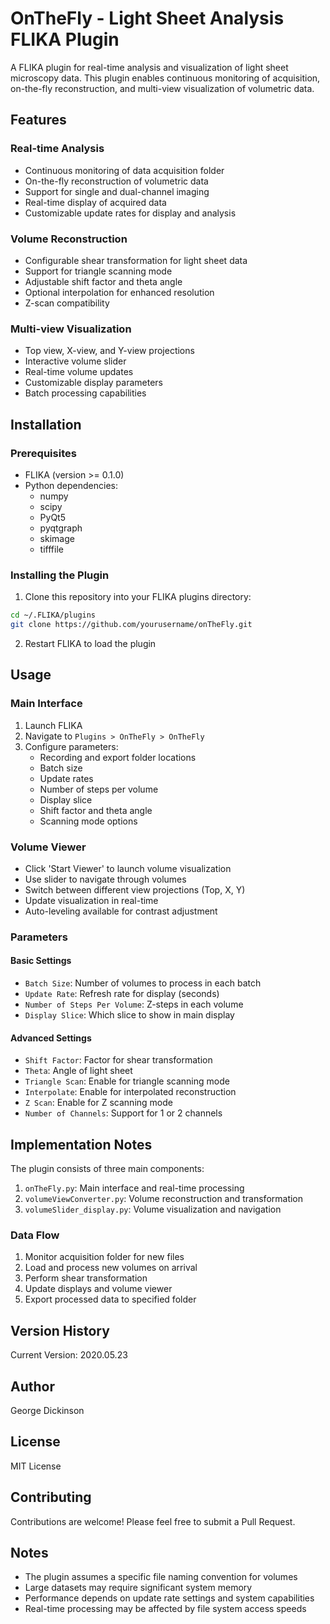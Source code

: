 # OnTheFly - Light Sheet Analysis FLIKA Plugin

A FLIKA plugin for real-time analysis and visualization of light sheet microscopy data. This plugin enables continuous monitoring of acquisition, on-the-fly reconstruction, and multi-view visualization of volumetric data.

## Features

### Real-time Analysis
- Continuous monitoring of data acquisition folder
- On-the-fly reconstruction of volumetric data
- Support for single and dual-channel imaging
- Real-time display of acquired data
- Customizable update rates for display and analysis

### Volume Reconstruction
- Configurable shear transformation for light sheet data
- Support for triangle scanning mode
- Adjustable shift factor and theta angle
- Optional interpolation for enhanced resolution
- Z-scan compatibility

### Multi-view Visualization
- Top view, X-view, and Y-view projections
- Interactive volume slider
- Real-time volume updates
- Customizable display parameters
- Batch processing capabilities

## Installation

### Prerequisites
- FLIKA (version >= 0.1.0)
- Python dependencies:
  - numpy
  - scipy
  - PyQt5
  - pyqtgraph
  - skimage
  - tifffile

### Installing the Plugin
1. Clone this repository into your FLIKA plugins directory:
```bash
cd ~/.FLIKA/plugins
git clone https://github.com/yourusername/onTheFly.git
```

2. Restart FLIKA to load the plugin

## Usage

### Main Interface
1. Launch FLIKA
2. Navigate to `Plugins > OnTheFly > OnTheFly`
3. Configure parameters:
   - Recording and export folder locations
   - Batch size
   - Update rates
   - Number of steps per volume
   - Display slice
   - Shift factor and theta angle
   - Scanning mode options

### Volume Viewer
- Click 'Start Viewer' to launch volume visualization
- Use slider to navigate through volumes
- Switch between different view projections (Top, X, Y)
- Update visualization in real-time
- Auto-leveling available for contrast adjustment

### Parameters

#### Basic Settings
- `Batch Size`: Number of volumes to process in each batch
- `Update Rate`: Refresh rate for display (seconds)
- `Number of Steps Per Volume`: Z-steps in each volume
- `Display Slice`: Which slice to show in main display

#### Advanced Settings
- `Shift Factor`: Factor for shear transformation
- `Theta`: Angle of light sheet
- `Triangle Scan`: Enable for triangle scanning mode
- `Interpolate`: Enable for interpolated reconstruction
- `Z Scan`: Enable for Z scanning mode
- `Number of Channels`: Support for 1 or 2 channels

## Implementation Notes

The plugin consists of three main components:
1. `onTheFly.py`: Main interface and real-time processing
2. `volumeViewConverter.py`: Volume reconstruction and transformation
3. `volumeSlider_display.py`: Volume visualization and navigation

### Data Flow
1. Monitor acquisition folder for new files
2. Load and process new volumes on arrival
3. Perform shear transformation
4. Update displays and volume viewer
5. Export processed data to specified folder

## Version History

Current Version: 2020.05.23

## Author

George Dickinson

## License

MIT License

## Contributing

Contributions are welcome! Please feel free to submit a Pull Request.

## Notes

- The plugin assumes a specific file naming convention for volumes
- Large datasets may require significant system memory
- Performance depends on update rate settings and system capabilities
- Real-time processing may be affected by file system access speeds